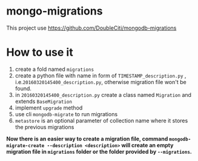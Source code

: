 # mongo-migrations

This project use https://github.com/DoubleCiti/mongodb-migrations

# How to use it

1. create a fold named `migrations`
2. create a python file with name in form of `TIMESTAMP_description.py` , i.e.`20160320145400_description.py`, otherwise migration file won't be found.
3. in `20160320145400_description.py` create a class named `Migration` and extends `BaseMigration`
4. implement `upgrade` method
5. use cli `mongodb-migrate` to run migrations
6. `metastore` is an optional parameter of collection name where it stores the previous migrations

**Now there is an easier way to create a migration file, command `mongodb-migrate-create --description <description>` will create an empty migration file in `migrations` folder or the folder provided by `--migrations`.**
